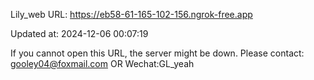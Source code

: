 Lily_web URL: https://eb58-61-165-102-156.ngrok-free.app

Updated at: 2024-12-06 00:07:19

If you cannot open this URL, the server might be down.
Please contact: gooley04@foxmail.com OR Wechat:GL_yeah